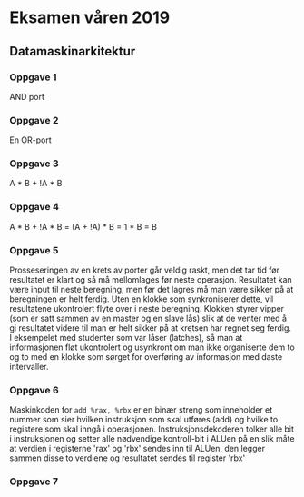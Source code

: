 # Eksamen våren 2019

## Datamaskinarkitektur

### Oppgave 1

AND port

### Oppgave 2

En OR-port

### Oppgave 3

A * B + !A * B

### Oppgave 4

A * B + !A * B = (A + !A) * B = 1 * B = B

### Oppgave 5

Prosseseringen av en krets av porter går veldig raskt, men det tar tid før resultatet er klart og så må mellomlages
før neste operasjon. Resultatet kan være input til neste beregning, men før det lagres må man være sikker på at
beregningen er helt ferdig. Uten en klokke som synkroniserer dette, vil resultatene ukontrolert flyte over i neste
beregning. Klokken styrer vipper (som er satt sammen av en master og en slave lås) slik at de venter med å gi
resultatet videre til man er helt sikker på at kretsen har regnet seg ferdig. I eksempelet med studenter som var låser
(latches), så man at informasjonen fløt ukontrolert og usynkront om man ikke organiserte dem to og to med en klokke
som sørget for overføring av informasjon med daste intervaller.

### Oppgave 6

Maskinkoden for ```add %rax, %rbx``` er en binær streng som inneholder et nummer som sier hvilken instruksjon som skal
utføres (add) og hvilke to registere som skal inngå i operasjonen. Instruksjonsdekoderen tolker alle bit i
instruksjonen og setter alle nødvendige kontroll-bit i ALUen på en slik måte at verdien i registerne 'rax' og 'rbx'
sendes inn til ALUen, den legger sammen disse to verdiene og resultatet sendes til register 'rbx'

### Oppgave 7